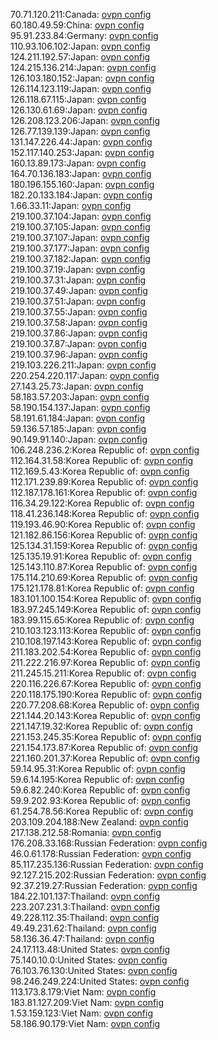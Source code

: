 70.71.120.211:Canada: [ovpn config](vpn/70_71_120_211.ovpn)  
60.180.49.59:China: [ovpn config](vpn/60_180_49_59.ovpn)  
95.91.233.84:Germany: [ovpn config](vpn/95_91_233_84.ovpn)  
110.93.106.102:Japan: [ovpn config](vpn/110_93_106_102.ovpn)  
124.211.192.57:Japan: [ovpn config](vpn/124_211_192_57.ovpn)  
124.215.136.214:Japan: [ovpn config](vpn/124_215_136_214.ovpn)  
126.103.180.152:Japan: [ovpn config](vpn/126_103_180_152.ovpn)  
126.114.123.119:Japan: [ovpn config](vpn/126_114_123_119.ovpn)  
126.118.67.115:Japan: [ovpn config](vpn/126_118_67_115.ovpn)  
126.130.61.69:Japan: [ovpn config](vpn/126_130_61_69.ovpn)  
126.208.123.206:Japan: [ovpn config](vpn/126_208_123_206.ovpn)  
126.77.139.139:Japan: [ovpn config](vpn/126_77_139_139.ovpn)  
131.147.226.44:Japan: [ovpn config](vpn/131_147_226_44.ovpn)  
152.117.140.253:Japan: [ovpn config](vpn/152_117_140_253.ovpn)  
160.13.89.173:Japan: [ovpn config](vpn/160_13_89_173.ovpn)  
164.70.136.183:Japan: [ovpn config](vpn/164_70_136_183.ovpn)  
180.196.155.160:Japan: [ovpn config](vpn/180_196_155_160.ovpn)  
182.20.133.184:Japan: [ovpn config](vpn/182_20_133_184.ovpn)  
1.66.33.11:Japan: [ovpn config](vpn/1_66_33_11.ovpn)  
219.100.37.104:Japan: [ovpn config](vpn/219_100_37_104.ovpn)  
219.100.37.105:Japan: [ovpn config](vpn/219_100_37_105.ovpn)  
219.100.37.107:Japan: [ovpn config](vpn/219_100_37_107.ovpn)  
219.100.37.177:Japan: [ovpn config](vpn/219_100_37_177.ovpn)  
219.100.37.182:Japan: [ovpn config](vpn/219_100_37_182.ovpn)  
219.100.37.19:Japan: [ovpn config](vpn/219_100_37_19.ovpn)  
219.100.37.31:Japan: [ovpn config](vpn/219_100_37_31.ovpn)  
219.100.37.49:Japan: [ovpn config](vpn/219_100_37_49.ovpn)  
219.100.37.51:Japan: [ovpn config](vpn/219_100_37_51.ovpn)  
219.100.37.55:Japan: [ovpn config](vpn/219_100_37_55.ovpn)  
219.100.37.58:Japan: [ovpn config](vpn/219_100_37_58.ovpn)  
219.100.37.86:Japan: [ovpn config](vpn/219_100_37_86.ovpn)  
219.100.37.87:Japan: [ovpn config](vpn/219_100_37_87.ovpn)  
219.100.37.96:Japan: [ovpn config](vpn/219_100_37_96.ovpn)  
219.103.226.211:Japan: [ovpn config](vpn/219_103_226_211.ovpn)  
220.254.220.117:Japan: [ovpn config](vpn/220_254_220_117.ovpn)  
27.143.25.73:Japan: [ovpn config](vpn/27_143_25_73.ovpn)  
58.183.57.203:Japan: [ovpn config](vpn/58_183_57_203.ovpn)  
58.190.154.137:Japan: [ovpn config](vpn/58_190_154_137.ovpn)  
58.191.61.184:Japan: [ovpn config](vpn/58_191_61_184.ovpn)  
59.136.57.185:Japan: [ovpn config](vpn/59_136_57_185.ovpn)  
90.149.91.140:Japan: [ovpn config](vpn/90_149_91_140.ovpn)  
106.248.236.2:Korea Republic of: [ovpn config](vpn/106_248_236_2.ovpn)  
112.164.31.58:Korea Republic of: [ovpn config](vpn/112_164_31_58.ovpn)  
112.169.5.43:Korea Republic of: [ovpn config](vpn/112_169_5_43.ovpn)  
112.171.239.89:Korea Republic of: [ovpn config](vpn/112_171_239_89.ovpn)  
112.187.178.161:Korea Republic of: [ovpn config](vpn/112_187_178_161.ovpn)  
116.34.29.122:Korea Republic of: [ovpn config](vpn/116_34_29_122.ovpn)  
118.41.236.148:Korea Republic of: [ovpn config](vpn/118_41_236_148.ovpn)  
119.193.46.90:Korea Republic of: [ovpn config](vpn/119_193_46_90.ovpn)  
121.182.86.156:Korea Republic of: [ovpn config](vpn/121_182_86_156.ovpn)  
125.134.31.159:Korea Republic of: [ovpn config](vpn/125_134_31_159.ovpn)  
125.135.19.91:Korea Republic of: [ovpn config](vpn/125_135_19_91.ovpn)  
125.143.110.87:Korea Republic of: [ovpn config](vpn/125_143_110_87.ovpn)  
175.114.210.69:Korea Republic of: [ovpn config](vpn/175_114_210_69.ovpn)  
175.121.178.81:Korea Republic of: [ovpn config](vpn/175_121_178_81.ovpn)  
183.101.100.154:Korea Republic of: [ovpn config](vpn/183_101_100_154.ovpn)  
183.97.245.149:Korea Republic of: [ovpn config](vpn/183_97_245_149.ovpn)  
183.99.115.65:Korea Republic of: [ovpn config](vpn/183_99_115_65.ovpn)  
210.103.123.113:Korea Republic of: [ovpn config](vpn/210_103_123_113.ovpn)  
210.108.197.143:Korea Republic of: [ovpn config](vpn/210_108_197_143.ovpn)  
211.183.202.54:Korea Republic of: [ovpn config](vpn/211_183_202_54.ovpn)  
211.222.216.97:Korea Republic of: [ovpn config](vpn/211_222_216_97.ovpn)  
211.245.15.211:Korea Republic of: [ovpn config](vpn/211_245_15_211.ovpn)  
220.116.226.67:Korea Republic of: [ovpn config](vpn/220_116_226_67.ovpn)  
220.118.175.190:Korea Republic of: [ovpn config](vpn/220_118_175_190.ovpn)  
220.77.208.68:Korea Republic of: [ovpn config](vpn/220_77_208_68.ovpn)  
221.144.20.143:Korea Republic of: [ovpn config](vpn/221_144_20_143.ovpn)  
221.147.19.32:Korea Republic of: [ovpn config](vpn/221_147_19_32.ovpn)  
221.153.245.35:Korea Republic of: [ovpn config](vpn/221_153_245_35.ovpn)  
221.154.173.87:Korea Republic of: [ovpn config](vpn/221_154_173_87.ovpn)  
221.160.201.37:Korea Republic of: [ovpn config](vpn/221_160_201_37.ovpn)  
59.14.95.31:Korea Republic of: [ovpn config](vpn/59_14_95_31.ovpn)  
59.6.14.195:Korea Republic of: [ovpn config](vpn/59_6_14_195.ovpn)  
59.6.82.240:Korea Republic of: [ovpn config](vpn/59_6_82_240.ovpn)  
59.9.202.93:Korea Republic of: [ovpn config](vpn/59_9_202_93.ovpn)  
61.254.78.56:Korea Republic of: [ovpn config](vpn/61_254_78_56.ovpn)  
203.109.204.188:New Zealand: [ovpn config](vpn/203_109_204_188.ovpn)  
217.138.212.58:Romania: [ovpn config](vpn/217_138_212_58.ovpn)  
176.208.33.168:Russian Federation: [ovpn config](vpn/176_208_33_168.ovpn)  
46.0.61.178:Russian Federation: [ovpn config](vpn/46_0_61_178.ovpn)  
85.117.235.136:Russian Federation: [ovpn config](vpn/85_117_235_136.ovpn)  
92.127.215.202:Russian Federation: [ovpn config](vpn/92_127_215_202.ovpn)  
92.37.219.27:Russian Federation: [ovpn config](vpn/92_37_219_27.ovpn)  
184.22.101.137:Thailand: [ovpn config](vpn/184_22_101_137.ovpn)  
223.207.231.3:Thailand: [ovpn config](vpn/223_207_231_3.ovpn)  
49.228.112.35:Thailand: [ovpn config](vpn/49_228_112_35.ovpn)  
49.49.231.62:Thailand: [ovpn config](vpn/49_49_231_62.ovpn)  
58.136.36.47:Thailand: [ovpn config](vpn/58_136_36_47.ovpn)  
24.17.113.48:United States: [ovpn config](vpn/24_17_113_48.ovpn)  
75.140.10.0:United States: [ovpn config](vpn/75_140_10_0.ovpn)  
76.103.76.130:United States: [ovpn config](vpn/76_103_76_130.ovpn)  
98.246.249.224:United States: [ovpn config](vpn/98_246_249_224.ovpn)  
113.173.8.179:Viet Nam: [ovpn config](vpn/113_173_8_179.ovpn)  
183.81.127.209:Viet Nam: [ovpn config](vpn/183_81_127_209.ovpn)  
1.53.159.123:Viet Nam: [ovpn config](vpn/1_53_159_123.ovpn)  
58.186.90.179:Viet Nam: [ovpn config](vpn/58_186_90_179.ovpn)  
